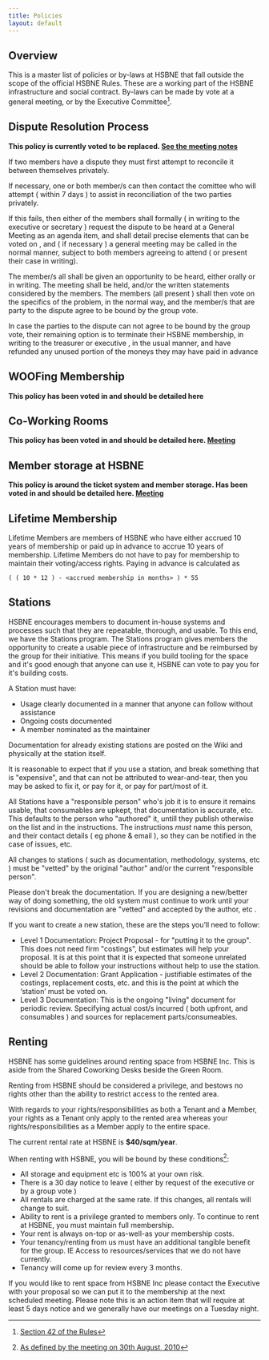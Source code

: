 ```yaml
---
title: Policies
layout: default
---
```


## Overview
This is a master list of policies or by-laws at HSBNE that fall outside the scope of the official HSBNE Rules. These are a working part of the HSBNE infrastructure and social contract. By-laws can be made by vote at a general meeting, or by the Executive Committee[^1].

## Dispute Resolution Process

**This policy is currently voted to be replaced. [See the meeting notes](/admin/meeting/20130521.html)**

If two members have a dispute they must first attempt to reconcile it between themselves privately.

If necessary, one or both member/s can then contact the comittee who will attempt ( within 7 days ) to assist in reconciliation of the two parties privately.

If this fails, then either of the members shall formally ( in writing to the executive or secretary ) request the dispute to be heard at a General Meeting as an agenda item, and shall detail precise elements that can be voted on , and ( if necessary ) a general meeting may be called in the normal manner, subject to both members agreeing to attend ( or present their case in writing).

The member/s all shall be given an opportunity to be heard, either orally or in writing. The meeting shall be held, and/or the written statements considered by the members. The members  (all present ) shall then vote on the specifics of the problem,  in the normal way, and  the member/s that are party to the dispute agree to be bound by the group vote.

In case the parties to the dispute can not agree to be bound by the group vote, their remaining option is to terminate their HSBNE membership, in writing to the treasurer or executive , in the usual manner, and have refunded any unused portion of the moneys they may have paid in advance

## WOOFing Membership

**This policy has been voted in and should be detailed here**

## Co-Working Rooms

**This policy has been voted in and should be detailed here. [Meeting](/admin/meeting/20130115.html)**

## Member storage at HSBNE

**This policy is around the ticket system and member storage. Has been voted in and should be detailed here. [Meeting](/admin/meeting/20130115.html)**

## Lifetime Membership

Lifetime Members are members of HSBNE who have either accrued 10 years of membership or paid up in advance to accrue 10 years of membership. Lifetime Members do not have to pay for membership to maintain their voting/access rights. Paying in advance is calculated as 

    ( ( 10 * 12 ) - <accrued membership in months> ) * 55

## Stations

HSBNE encourages members to document in-house systems and processes such that they are repeatable, thorough, and usable. To this end, we have the Stations program. The Stations program gives members the opportunity to create a usable piece of infrastructure and be reimbursed by the group for their initiative. This means if you build tooling for the space and it's good enough that anyone can use it, HSBNE can vote to pay you for it's building costs.

A Station must have:

- Usage clearly documented in a manner that anyone can follow without assistance
- Ongoing costs documented
- A member nominated as the maintainer

Documentation for already existing stations are posted on the Wiki and physically at the station itself.

It is reasonable to expect that if you use a station, and break something that is "expensive", and that can not be attributed to wear-and-tear, then you may be asked to fix it, or pay for it, or pay for part/most of it.

All Stations have a "responsible person" who's job it is to ensure it remains usable, that consumables are upkept, that documentation is accurate, etc. This defaults to the person who "authored" it, untill they publish otherwise on the list and in the instructions.   The instructions *must* name this person, and their contact details ( eg phone & email ), so they can be notified in the case of issues, etc. 

All changes to stations ( such as documentation, methodology, systems, etc ) must be "vetted" by the original "author" and/or the current "responsible person".

Please don't break the documentation.   If you are designing a new/better way of doing something, the old system must continue to work until your revisions and documentation are "vetted" and accepted by the author, etc .

If you want to create a new station, these are the steps you’ll need to follow:
- Level 1 Documentation:  Project Proposal -  for "putting it to the group". This does not need firm "costings", but estimates will help your proposal. It is at this point that it is expected that someone unrelated should be able to follow your instructions without help to use the station.
- Level 2 Documentation:  Grant Application - justifiable estimates of the costings, replacement costs, etc. and this is the point at which the ‘station’ must be voted on.
- Level 3 Documentation:  This is the ongoing "living" document for periodic review.  Specifying actual cost/s incurred ( both upfront, and consumables ) and sources for replacement parts/consumeables. 

## Renting

HSBNE has some guidelines around renting space from HSBNE Inc. This is aside from the Shared Coworking Desks beside the Green Room. 

Renting from HSBNE should be considered a privilege, and bestows no rights other than the ability to restrict access to the rented area.

With regards to your rights/responsibilities as both a Tenant and a Member, your rights as a Tenant only apply to the rented area whereas your rights/responsibilities as a Member apply to the entire space.

The current rental rate at HSBNE is **$40/sqm/year**.

When renting with HSBNE, you will be bound by these conditions[^2]:

- All storage and equipment etc is 100% at your own risk.
- There is a 30 day notice to leave ( either by request of the executive or by a group vote )
- All rentals are charged at the same rate. If this changes, all rentals will change to suit.
- Ability to rent is a privilege granted to members only. To continue to rent at HSBNE, you must maintain full membership.
- Your rent is always on-top or as-well-as your membership costs.
- Your tenancy/renting from us must have an additional tangible benefit for the group. IE Access to resources/services that we do not have currently.
- Tenancy will come up for review every 3 months.

If you would like to rent space from HSBNE Inc please contact the Executive with your proposal so we can put it to the membership at the next scheduled meeting. Please note this is an action item that will require at least 5 days notice and we generally have our meetings on a Tuesday night.

[^1]: [Section 42 of the Rules](/admin/rules.html#bylaws)
[^2]: [As defined by the meeting on 30th August, 2010](/admin/meeting/20110830.html)
